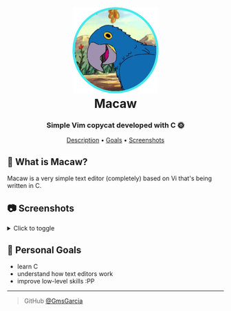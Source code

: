 <h1 align="center">
  <a href="https://github.com/GmsGarcia/macaw"><img src="https://raw.githubusercontent.com/GmsGarcia/macaw/master/media/logo.png" alt="Macaw" width="200"></a>
  <br>
  Macaw
  <br>
</h1>

<h3 align="center">Simple Vim copycat developed with C 🌞</h3>

<p align="center">
  <a href="#description">Description</a> •
  <a href="#goals">Goals</a> •
  <a href="#screenshots">Screenshots</a>
</p>

<h2 id="description">🦜 What is Macaw?</h2>

Macaw is a very simple text editor (completely) based on Vi that's being written in C.

<h2 id="screenshots">📷 Screenshots</h2>

<details>
    <summary>Click to toggle</summary>
    <img src="https://raw.githubusercontent.com/GmsGarcia/macaw/master/media/screenshot_1.png" alt="Screenshot 1" width="600">
</details>

<h2 id="goals">🎯 Personal Goals</h2>

- learn C
- understand how text editors work
- improve low-level skills :PP

---

> GitHub [@GmsGarcia](https://github.com/GmsGarcia)
